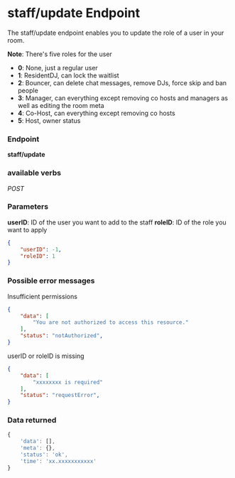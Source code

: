 # staff/update Endpoint

The staff/update endpoint enables you to update the role of a user in your room.

**Note**: There's five roles for the user

* **0**: None, just a regular user
* **1**: ResidentDJ, can lock the waitlist
* **2**: Bouncer, can delete chat messages, remove DJs, force skip and ban people
* **3**: Manager, can everything except removing co hosts and managers as well as editing the room meta
* **4**: Co-Host, can everything except removing co hosts
* **5**: Host, owner status 

### Endpoint

**staff/update**

### available verbs

_POST_

### Parameters

**userID**: ID of the user you want to add to the staff
**roleID**: ID of the role you want to apply

```json
{
    "userID": -1,
    "roleID": 1
}
```

### Possible error messages

Insufficient permissions
```json
{
    "data": [
        "You are not authorized to access this resource."
    ],
    "status": "notAuthorized",
}
```

userID or roleID is missing
```json
{
    "data": [
        "xxxxxxxx is required"
    ],
    "status": "requestError",
}
```

### Data returned

```js
{
    'data': [],
    'meta': {},
    'status': 'ok',
    'time': 'xx.xxxxxxxxxxx'
}
```